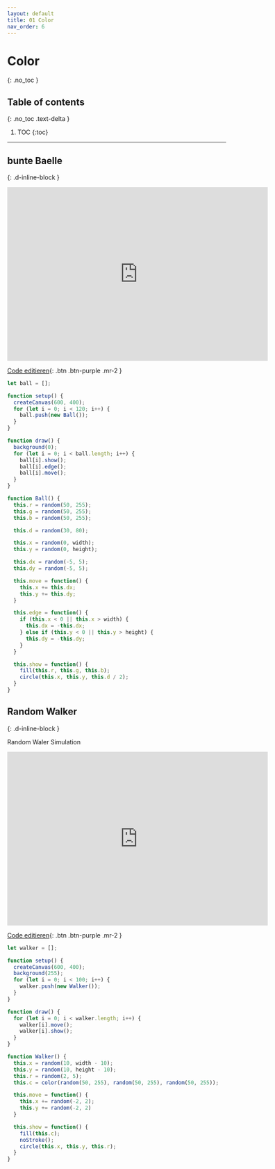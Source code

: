 ```yaml
---
layout: default
title: 01 Color
nav_order: 6
---
```


# Color
{: .no_toc }

## Table of contents
{: .no_toc .text-delta }

1. TOC
{:toc}

---

## bunte Baelle
{: .d-inline-block }

<iframe style="width: 600px; height: 400px; overflow: hidden;"  scrolling="no" frameborder="0" src="https://editor.p5js.org/tinoschroeter/embed/kLrV219z-"></iframe>

[Code editieren](https://editor.p5js.org/tinoschroeter/sketches/kLrV219z-){: .btn .btn-purple .mr-2 }

```javascript
let ball = [];

function setup() {
  createCanvas(600, 400);
  for (let i = 0; i < 120; i++) {
    ball.push(new Ball());
  }
}

function draw() {
  background(0);
  for (let i = 0; i < ball.length; i++) {
    ball[i].show();
    ball[i].edge();
    ball[i].move();
  }
}

function Ball() {
  this.r = random(50, 255);
  this.g = random(50, 255);
  this.b = random(50, 255);

  this.d = random(30, 80);

  this.x = random(0, width);
  this.y = random(0, height);

  this.dx = random(-5, 5);
  this.dy = random(-5, 5);

  this.move = function() {
    this.x += this.dx;
    this.y += this.dy;
  }

  this.edge = function() {
    if (this.x < 0 || this.x > width) {
      this.dx = -this.dx;
    } else if (this.y < 0 || this.y > height) {
      this.dy = -this.dy;
    }
  }

  this.show = function() {
    fill(this.r, this.g, this.b);
    circle(this.x, this.y, this.d / 2);
  }
}
```

## Random Walker 
{: .d-inline-block }

Random Waler Simulation

<iframe style="width: 600px; height: 400px; overflow: hidden;"  scrolling="no" frameborder="0" src="https://editor.p5js.org/tinoschroeter/embed/NeupyoMya"></iframe>

[Code editieren](https://editor.p5js.org/tinoschroeter/sketches/NeupyoMya){: .btn .btn-purple .mr-2 }

```javascript
let walker = [];

function setup() {
  createCanvas(600, 400);
  background(255);
  for (let i = 0; i < 100; i++) {
    walker.push(new Walker());
  }
}

function draw() {
  for (let i = 0; i < walker.length; i++) {
    walker[i].move();
    walker[i].show();
  }
}

function Walker() {
  this.x = random(10, width - 10);
  this.y = random(10, height - 10);
  this.r = random(2, 5);
  this.c = color(random(50, 255), random(50, 255), random(50, 255));

  this.move = function() {
    this.x += random(-2, 2);
    this.y += random(-2, 2)
  }

  this.show = function() {
    fill(this.c);
    noStroke();
    circle(this.x, this.y, this.r);
  }
}
```
